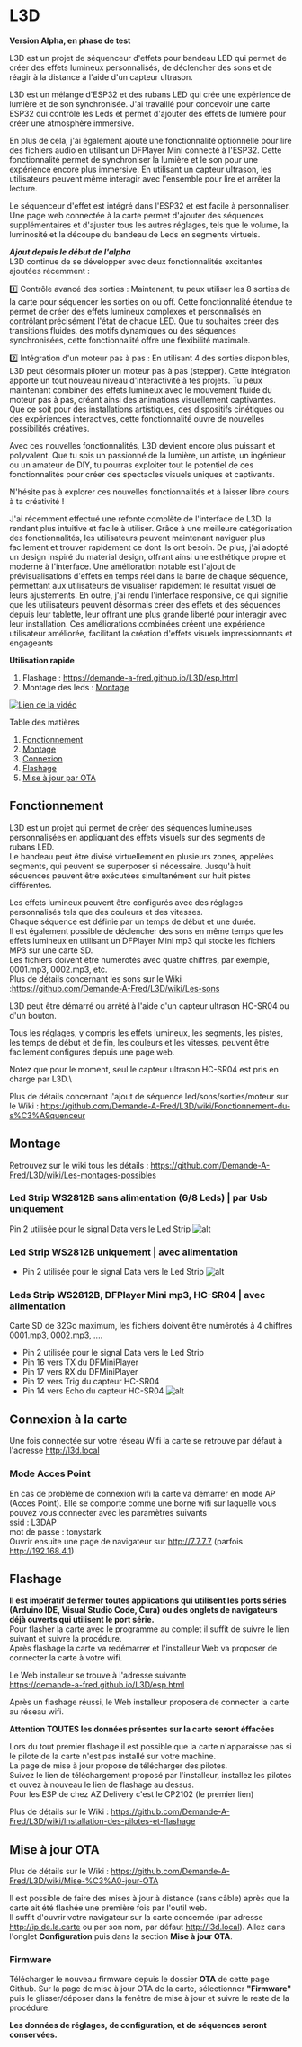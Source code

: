 # L3D
**Version Alpha, en phase de test**

L3D est un projet de séquenceur d'effets pour bandeau LED qui permet de créer des effets lumineux personnalisés, de déclencher des sons et de réagir à la distance à l'aide d'un capteur ultrason.

L3D est un mélange d'ESP32 et des rubans LED qui crée une expérience de lumière et de son synchronisée. J'ai travaillé pour concevoir une carte ESP32 qui contrôle les Leds et permet d'ajouter des effets de lumière pour créer une atmosphère immersive.

En plus de cela, j'ai également ajouté une fonctionnalité optionnelle pour lire des fichiers audio en utilisant un DFPlayer Mini connecté à l'ESP32. Cette fonctionnalité permet de synchroniser la lumière et le son pour une expérience encore plus immersive. En utilisant un capteur ultrason, les utilisateurs peuvent même interagir avec l'ensemble pour lire et arrêter la lecture.

Le séquenceur d'effet est intégré dans l'ESP32 et est facile à personnaliser. Une page web connectée à la carte permet d'ajouter des séquences supplémentaires et d'ajuster tous les autres réglages, tels que le volume, la luminosité et la découpe du bandeau de Leds en segments virtuels.

***Ajout depuis le début de l'alpha***\
L3D continue de se développer avec deux fonctionnalités excitantes ajoutées récemment :

1️⃣ Contrôle avancé des sorties : Maintenant, tu peux utiliser les 8 sorties de la carte pour séquencer les sorties on ou off. Cette fonctionnalité étendue te permet de créer des effets lumineux complexes et personnalisés en contrôlant précisément l'état de chaque LED. Que tu souhaites créer des transitions fluides, des motifs dynamiques ou des séquences synchronisées, cette fonctionnalité offre une flexibilité maximale.

2️⃣ Intégration d'un moteur pas à pas : En utilisant 4 des sorties disponibles, L3D peut désormais piloter un moteur pas à pas (stepper). Cette intégration apporte un tout nouveau niveau d'interactivité à tes projets. Tu peux maintenant combiner des effets lumineux avec le mouvement fluide du moteur pas à pas, créant ainsi des animations visuellement captivantes. Que ce soit pour des installations artistiques, des dispositifs cinétiques ou des expériences interactives, cette fonctionnalité ouvre de nouvelles possibilités créatives.

Avec ces nouvelles fonctionnalités, L3D devient encore plus puissant et polyvalent. Que tu sois un passionné de la lumière, un artiste, un ingénieur ou un amateur de DIY, tu pourras exploiter tout le potentiel de ces fonctionnalités pour créer des spectacles visuels uniques et captivants.

N'hésite pas à explorer ces nouvelles fonctionnalités et à laisser libre cours à ta créativité !

J'ai récemment effectué une refonte complète de l'interface de L3D, la rendant plus intuitive et facile à utiliser. Grâce à une meilleure catégorisation des fonctionnalités, les utilisateurs peuvent maintenant naviguer plus facilement et trouver rapidement ce dont ils ont besoin. De plus, j'ai adopté un design inspiré du material design, offrant ainsi une esthétique propre et moderne à l'interface. Une amélioration notable est l'ajout de prévisualisations d'effets en temps réel dans la barre de chaque séquence, permettant aux utilisateurs de visualiser rapidement le résultat visuel de leurs ajustements. En outre, j'ai rendu l'interface responsive, ce qui signifie que les utilisateurs peuvent désormais créer des effets et des séquences depuis leur tablette, leur offrant une plus grande liberté pour interagir avec leur installation. Ces améliorations combinées créent une expérience utilisateur améliorée, facilitant la création d'effets visuels impressionnants et engageants

**Utilisation rapide**
1) Flashage : https://demande-a-fred.github.io/L3D/esp.html
2) Montage des leds : [Montage](#montage)

[![Lien de la vidéo](http://img.youtube.com/vi/_KHho5K68dE/0.jpg)](https://youtu.be/_KHho5K68dE)


Table des matières

1. [Fonctionnement](#fonctionnement)
2. [Montage](#montage)
3. [Connexion](#connexion-%C3%A0-la-carte)
4. [Flashage](#flashage)
5. [Mise à jour par OTA](#mise-%C3%A0-jour-ota)
   
## Fonctionnement 

L3D est un projet qui permet de créer des séquences lumineuses personnalisées en appliquant des effets visuels sur des segments de rubans LED.\
Le bandeau peut être divisé virtuellement en plusieurs zones, appelées segments, qui peuvent se superposer si nécessaire. Jusqu'à huit séquences peuvent être exécutées simultanément sur huit pistes différentes.

Les effets lumineux peuvent être configurés avec des réglages personnalisés tels que des couleurs et des vitesses.\
Chaque séquence est définie par un temps de début et une durée.\
Il est également possible de déclencher des sons en même temps que les effets lumineux en utilisant un DFPlayer Mini mp3 qui stocke les fichiers MP3 sur une carte SD.\
Les fichiers doivent être numérotés avec quatre chiffres, par exemple, 0001.mp3, 0002.mp3, etc.\
Plus de détails concernant les sons sur le Wiki :https://github.com/Demande-A-Fred/L3D/wiki/Les-sons

L3D peut être démarré ou arrêté à l'aide d'un capteur ultrason HC-SR04 ou d'un bouton.

Tous les réglages, y compris les effets lumineux, les segments, les pistes, les temps de début et de fin, les couleurs et les vitesses, peuvent être facilement configurés depuis une page web.

Notez que pour le moment, seul le capteur ultrason HC-SR04 est pris en charge par L3D.\

Plus de détails concernant l'ajout de séquence led/sons/sorties/moteur sur le Wiki : https://github.com/Demande-A-Fred/L3D/wiki/Fonctionnement-du-s%C3%A9quenceur

## Montage
Retrouvez sur le wiki tous les détails : https://github.com/Demande-A-Fred/L3D/wiki/Les-montages-possibles
### Led Strip WS2812B sans alimentation (6/8 Leds) | par Usb uniquement
Pin 2 utilisée pour le signal Data vers le Led Strip
![alt](Img/Led_Usb_bb.jpg)

### Led Strip WS2812B uniquement | avec alimentation
- Pin 2 utilisée pour le signal Data vers le Led Strip
![alt](Img/Leds.jpg)

### Leds Strip WS2812B, DFPlayer Mini mp3, HC-SR04 | avec alimentation
Carte SD de 32Go maximum, les fichiers doivent être numérotés à 4 chiffres 0001.mp3, 0002.mp3, ....
- Pin 2 utilisée pour le signal Data vers le Led Strip
- Pin 16 vers TX du DFMiniPlayer
- Pin 17 vers RX du DFMiniPlayer
- Pin 12 vers Trig du capteur HC-SR04
- Pin 14 vers Echo du capteur HC-SR04
![alt](Img/all_bb.jpg)


## Connexion à la carte

Une fois connectée sur votre réseau Wifi la carte se retrouve par défaut à l'adresse http://l3d.local

### Mode Acces Point
En cas de problème de connexion wifi la carte va démarrer en mode AP (Acces Point). Elle se comporte comme une borne wifi sur laquelle vous pouvez vous connecter avec les paramètres suivants\
ssid : L3DAP\
mot de passe : tonystark\
Ouvrir ensuite une page de navigateur sur http://7.7.7.7 (parfois http://192.168.4.1)

## Flashage
**Il est impératif de fermer toutes applications qui utilisent les ports séries (Arduino IDE, Visual Studio Code, Cura) ou des onglets de navigateurs déjà ouverts qui utilisent le port série.**\
Pour flasher la carte avec le programme au complet il suffit de suivre le lien suivant et suivre la procédure.\
Après flashage la carte va redémarrer et l'installeur Web va proposer de connecter la carte à votre wifi.

Le Web installeur se trouve à l'adresse suivante \
https://demande-a-fred.github.io/L3D/esp.html

Après un flashage réussi, le Web installeur proposera de connecter la carte au réseau wifi.

**Attention TOUTES les données présentes sur la carte seront éffacées**

Lors du tout premier flashage il est possible que la carte n'apparaisse pas si le pilote de la carte n'est pas installé sur votre machine.\
La page de mise à jour propose de télécharger des pilotes.\
Suivez le lien de téléchargement proposé par l'installeur, installez les pilotes et ouvez à nouveau le lien de flashage au dessus.\
Pour les ESP de chez AZ Delivery c'est le CP2102 (le premier lien)

Plus de détails sur le Wiki : https://github.com/Demande-A-Fred/L3D/wiki/Installation-des-pilotes-et-flashage
## Mise à jour OTA

Plus de détails sur le Wiki : https://github.com/Demande-A-Fred/L3D/wiki/Mise-%C3%A0-jour-OTA

Il est possible de faire des mises à jour à distance (sans câble) après que la carte ait été flashée une première fois par l'outil web.\
Il suffit d'ouvrir votre navigateur sur la carte concernée (par adresse http://ip.de.la.carte ou par son nom, par défaut http://l3d.local). Allez dans l'onglet **Configuration** puis dans la section **Mise à jour OTA**.


   
### Firmware

Télécharger le nouveau firmware depuis le dossier **OTA** de cette page Github.
Sur la page de mise à jour OTA de la carte, sélectionner **"Firmware"** puis le glisser/déposer dans la fenêtre de mise à jour et suivre le reste de la procédure.

**Les données de réglages, de configuration, et de séquences seront conservées.**
